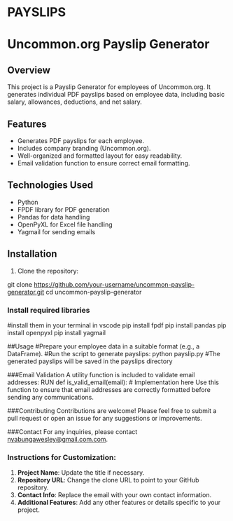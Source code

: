 # PAYSLIPS

# Uncommon.org Payslip Generator

## Overview
This project is a Payslip Generator for employees of Uncommon.org. It generates individual PDF payslips based on employee data, including basic salary, allowances, deductions, and net salary.

## Features
- Generates PDF payslips for each employee.
- Includes company branding (Uncommon.org).
- Well-organized and formatted layout for easy readability.
- Email validation function to ensure correct email formatting.

## Technologies Used
- Python
- FPDF library for PDF generation
- Pandas for data handling
- OpenPyXL for Excel file handling
- Yagmail for sending emails

## Installation
1. Clone the repository:
   
git clone https://github.com/your-username/uncommon-payslip-generator.git
 cd uncommon-payslip-generator
### Install required libraries
#install them in your terminal in vscode 
pip install fpdf
pip install pandas
pip install openpyxl
pip install yagmail

##Usage
#Prepare your employee data in a suitable format (e.g., a DataFrame).
#Run the script to generate payslips:
python payslip.py
#The generated payslips will be saved in the payslips directory

###Email Validation
A utility function is included to validate email addresses:
RUN
def is_valid_email(email):
    # Implementation here
Use this function to ensure that email addresses are correctly formatted before sending any communications.

###Contributing
Contributions are welcome! Please feel free to submit a pull request or open an issue for any suggestions or improvements.

###Contact
For any inquiries, please contact nyabungawesley@gmail.com.com.

### Instructions for Customization:
1. **Project Name**: Update the title if necessary.
2. **Repository URL**: Change the clone URL to point to your GitHub repository.
3. **Contact Info**: Replace the email with your own contact information.
4. **Additional Features**: Add any other features or details specific to your project.




